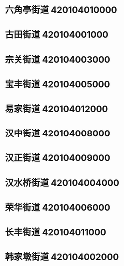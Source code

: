 # 六角亭街道 420104010000
# 古田街道 420104001000
# 宗关街道 420104003000
# 宝丰街道 420104005000
# 易家街道 420104012000
# 汉中街道 420104008000
# 汉正街道 420104009000
# 汉水桥街道 420104004000
# 荣华街道 420104006000
# 长丰街道 420104011000
# 韩家墩街道 420104002000
